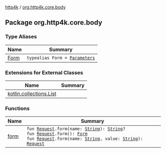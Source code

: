 [http4k](../index.md) / [org.http4k.core.body](./index.md)

## Package org.http4k.core.body

### Type Aliases

| Name | Summary |
|---|---|
| [Form](-form.md) | `typealias Form = `[`Parameters`](../org.http4k.core/-parameters.md) |

### Extensions for External Classes

| Name | Summary |
|---|---|
| [kotlin.collections.List](kotlin.collections.-list/index.md) |  |

### Functions

| Name | Summary |
|---|---|
| [form](form.md) | `fun `[`Request`](../org.http4k.core/-request/index.md)`.form(name: `[`String`](https://kotlinlang.org/api/latest/jvm/stdlib/kotlin/-string/index.html)`): `[`String`](https://kotlinlang.org/api/latest/jvm/stdlib/kotlin/-string/index.html)`?`<br>`fun `[`Request`](../org.http4k.core/-request/index.md)`.form(): `[`Form`](-form.md)<br>`fun `[`Request`](../org.http4k.core/-request/index.md)`.form(name: `[`String`](https://kotlinlang.org/api/latest/jvm/stdlib/kotlin/-string/index.html)`, value: `[`String`](https://kotlinlang.org/api/latest/jvm/stdlib/kotlin/-string/index.html)`): `[`Request`](../org.http4k.core/-request/index.md) |
